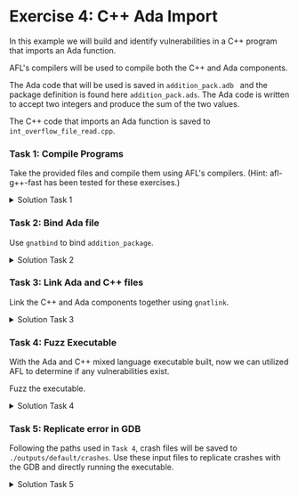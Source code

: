 # Exercise 4: C++ Ada Import

In this example we will build and identify vulnerabilities in a C++ program that imports an Ada function.

AFL's compilers will be used to compile both the C++ and Ada components. 

The Ada code that will be used is saved in ```addition_pack.adb ``` and the package definition is found here ```addition_pack.ads```. The Ada code is written to accept two integers and produce the sum of the two values.

The C++ code that imports an Ada function is saved to ```int_overflow_file_read.cpp```.

### Task 1: Compile Programs

Take the provided files and compile them using AFL's compilers. (Hint: afl-g++-fast has been tested for these exercises.)

<details>
<summary>Solution Task 1</summary>

```afl-g++-fast``` is used to compile these files and are shown below:

```
afl-g++-fast -c addition_pack.adb int_overflow_file_read.cpp
```

The ```-c``` flag is used to compile only. This generates a ```.o``` and ```.ali``` file from the Ada source code and a ```.o``` file from C++. 

</details>


### Task 2: Bind Ada file

Use ```gnatbind``` to bind ```addition_package```.

<details>
<summary>Solution Task 2</summary>

```gnatbind``` performs consistency check and will error if there are any discrepancies. This is highlighted below:

```
gnatbind -n addition_pack
```

-n - ```addition_pack``` is not a main Ada program and this is denoted by using this flag.

</details>


### Task 3: Link Ada and C++ files

Link the C++ and Ada components together using ```gnatlink```. 


<details>
<summary>Solution Task 3</summary>

Below is the command to build the executable ```runner_exec``` and link C++ and Ada components.

```
gnatlink addition_pack -o runner_exec --LINK=afl-g++-fast int_overflow_file_read.o
```

* addition_pack - This is the Ada package name that contains the function that will be imported
* -o runner_exec - Name of the output executable that will be created
* --LINK=afl-g++-fast - Selects the linker that will be used to combine files. 

</details>

### Task 4: Fuzz Executable

With the Ada and C++ mixed language executable built, now we can utilized AFL to determine if any vulnerabilities exist.

Fuzz the executable.

<details>
<summary>Solution Task 4</summary>

```
afl-fuzz -i inputs/ -o outputs ./runner_exec @@
```

* -i - Provide an input directory that contains seed testcases
* -o - Provide an output directory where all results from the fuzzing activities will be saved
* ./runner_exec @@ - Run the executed and specify that AFL will provide files that are provided as input


From the run above, integer overflow errors will be found in the given executable.

</details>

### Task 5: Replicate error in GDB

Following the paths used in ```Task 4```, crash files will be saved to ```./outputs/default/crashes```. Use these input files to replicate crashes with the GDB and directly running the executable.


<details>
<summary>Solution Task 5</summary>

For simplicity we have changed the name of our example crash file to ```crashfile1```. Expect your filename to be much longer. (The normal name describes the mutations used to identify the inputs used to crash the target program.)

To crash the program and identify the program source we can utilize GDB. Starting GDB with the target and parameters provided is shown below:

```
gdb -ex=r -ex=backtrace --args ./runner_exec outputs/default/crashes/crashfile1
```

* -ex=r - Execute a single GDB command: This command runs the executable with the provided input file
* -ex=backtrace - Execute a single GDB command: This command show a backtrace of the executables run and where errors occurred
* --args ./runner_exec outputs/default/crashes/crashfile1 - The target executable and input file are provided after the --args parameter. GDB then takes and executes these commands.

The resulting backtrace can then be used to identify the source of the error. 

</details>
